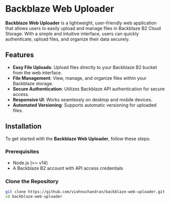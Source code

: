 # Backblaze Web Uploader

**Backblaze Web Uploader** is a lightweight, user-friendly web application that allows users to easily upload and manage files in Backblaze B2 Cloud Storage. With a simple and intuitive interface, users can quickly authenticate, upload files, and organize their data securely.

## Features

- **Easy File Uploads**: Upload files directly to your Backblaze B2 bucket from the web interface.
- **File Management**: View, manage, and organize files within your Backblaze storage.
- **Secure Authentication**: Utilizes Backblaze API authentication for secure access.
- **Responsive UI**: Works seamlessly on desktop and mobile devices.
- **Automated Versioning**: Supports automatic versioning for uploaded files.

## Installation

To get started with the **Backblaze Web Uploader**, follow these steps:

### Prerequisites

- Node.js (>= v14)
- A Backblaze B2 account with API access credentials

### Clone the Repository

```bash
git clone https://github.com/vixhnuchandran/backblaze-web-uploader.git
cd backblaze-web-uploader

